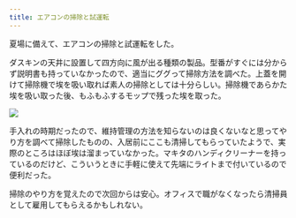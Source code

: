 ```yaml
---
title: エアコンの掃除と試運転
---
```

夏場に備えて、エアコンの掃除と試運転をした。

ダスキンの天井に設置して四方向に風が出る種類の製品。型番がすぐには分からず説明書も持っていなかったので、適当にググって掃除方法を調べた。上蓋を開けて掃除機で埃を吸い取れば素人の掃除としては十分らしい。掃除機であらかた埃を吸い取った後、もふもふするモップで残った埃を取った。

![](https://lh3.googleusercontent.com/docs/ADP-6oF5fIHL5kvVcIs-IO7U2besys_tN6msoxiKj9db_hrhiY4gyzAcC1yslCuK0GPPbs3-w6dbTuTq5LtBrUwkfUJgCs21uvdxqAFdejVAKKDA6B6OmxFSHM6p8mk_irpGqYF2mXQ4ZLw2oMS1Kkc46XVI1Ldh2UMbsVrE3sSIiuG6ZAgja-u0ZLfDaRPLlo_Mjg3rPLh_-Zs6WOtMOqkFNmAWjlWcb0XX1ACDbP5RLrEFbSiBk3M-It1I87CvQF_MXufug2tpwPhsGuTz6U3iwIgUB-pe3RO0Lic8OG0bNwrKEr-URZiiJcLvL5qB8aFjJo5--ay6nnxUR6APpKlS_pjrBBVGLAPhpHAk3Lc9xYfB-nIgGewNjtD4Dsdfxbny8yjlpF1gruvFmqz_7FisKG5QIRdV8B4iM1bOxQx8Pivb5j7PLZoTeWCvZRDtln_TYcCNE3tbwTDdjnwDds5IS8_0PdF6aadRNtDvxZcx8jOfAL8zuSf33hSUjwcBbj-c0eVSdrIbg0tXw0yazq9Dqu1PN-l-86yFxElIVJ7_sAlwwHQUW08MSRacuSKjZWK0x358OoXzUWAMTlkyxMv3hiKfLKoGnP8jy6vtNeAy98quzigEfDyvGaSH_WuzhwqwOLV6WP7c401Y7-g8PS4QE8yBQ8aSJ0U4xr1nOWNfqY-zK3cFwUaMhDhfGIN1sTz77KYg4QlgcEhbz19iK-VhJc825-3JAr11zfQDiwmsu6wEMVwAflPRQFXbJzQPrxwfbBOlGxodaG64542EumRC0UJwd06H8Z9u49y91MxKyKTXPjYAeRo_SCgVZRBnB7To4csoZAYEjZRwvwiqtL3w9nZhMiTtPp_N85o4a81741HcSneel1CHAAXZ0wGClA_480QE4fWDvVc5auY4sP8DRasLengq0hMGM0v4PHlD_HUivI3WM95zDshfQxBvOAFGp_rMUxNPssw0-Uu_DD3WiFhWzC4evAif_ocSU9k3PFS_Adl2-P4ZUvmWKFl7Ew5y4dfZ2BXxEMl7WxPfT24_2IZCpyx4VcH01GmN7vbfNE9dEJ4oWq0vivbnNQsQnOL2WCkUnr4qY0YNiKxDQtX3urCNilFU4kltRJu-adkiR9J7tz5fwZ7Btdsnu6j6KIooC7tFbi6QUzwWX8RedMQ7UYefntoFFxYivl90OTUwANZl7lMWzNlC0WvksZAb9nb3PzvIEk_LSYLbZvNUgChByYnE24lEKXxPAjVwnktDy3qRtfx_)

手入れの時期だったので、維持管理の方法を知らないのは良くないなと思ってやり方を調べて掃除したものの、入居前にここも清掃してもらっていたようで、実際のところはほぼ埃は溜まっていなかった。マキタのハンディクリーナーを持っているのだけど、こういうときに手軽に使えて先端にライトまで付いているので便利だった。

掃除のやり方を覚えたので次回からは安心。オフィスで職がなくなったら清掃員として雇用してもらえるかもしれない。
